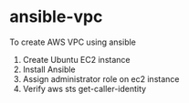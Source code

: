 # ansible-vpc
To create AWS VPC using ansible
1. Create Ubuntu EC2 instance
2. Install Ansible
3. Assign administrator role on ec2 instance
4. Verify 
    aws sts get-caller-identity
